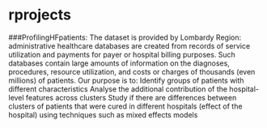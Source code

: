 # rprojects
###ProfilingHFpatients:
The dataset is provided by Lombardy Region: administrative healthcare databases are created from records of service utilization and payments for payer or hospital billing purposes. Such databases contain large amounts of information on the diagnoses, procedures, resource utilization, and costs or charges of thousands (even millions) of patients.
Our purpose is to: 
   Identify groups of patients with different characteristics
   Analyse the additional contribution of the hospital-level features across clusters
   Study if there are differences between clusters of patients that were cured in different hospitals (effect of the hospital) using techniques such as mixed effects models
